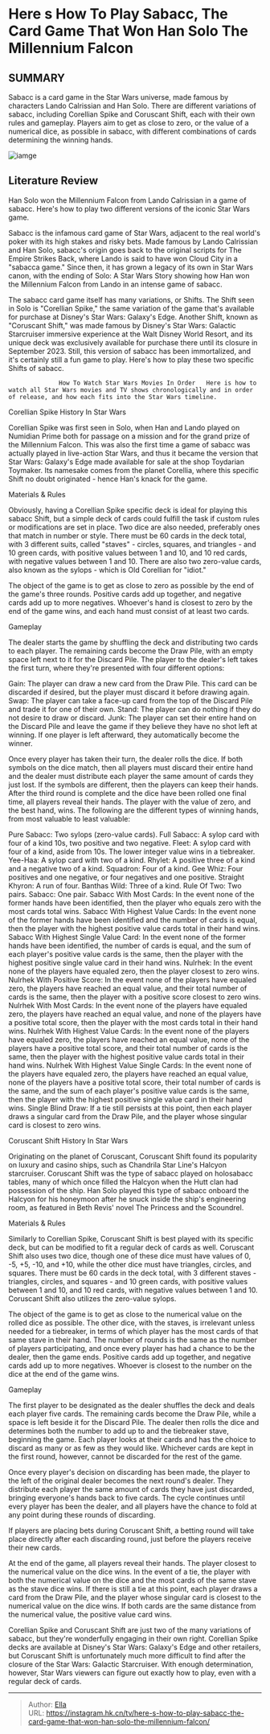 # Here s How To Play Sabacc, The Card Game That Won Han Solo The Millennium Falcon


## SUMMARY 



  Sabacc is a card game in the Star Wars universe, made famous by characters Lando Calrissian and Han Solo.   There are different variations of sabacc, including Corellian Spike and Coruscant Shift, each with their own rules and gameplay.   Players aim to get as close to zero, or the value of a numerical dice, as possible in sabacc, with different combinations of cards determining the winning hands.  

![iamge](https://static1.srcdn.com/wordpress/wp-content/uploads/2024/01/img_f9619f2ae334-1.jpeg)

## Literature Review
Han Solo won the Millennium Falcon from Lando Calrissian in a game of sabacc. Here&#39;s how to play two different versions of the iconic Star Wars game.




Sabacc is the infamous card game of Star Wars, adjacent to the real world&#39;s poker with its high stakes and risky bets. Made famous by Lando Calrissian and Han Solo, sabacc&#39;s origin goes back to the original scripts for The Empire Strikes Back, where Lando is said to have won Cloud City in a &#34;sabacca game.&#34; Since then, it has grown a legacy of its own in Star Wars canon, with the ending of Solo: A Star Wars Story showing how Han won the Millennium Falcon from Lando in an intense game of sabacc.




The sabacc card game itself has many variations, or Shifts. The Shift seen in Solo is &#34;Corellian Spike,&#34; the same variation of the game that&#39;s available for purchase at Disney&#39;s Star Wars: Galaxy&#39;s Edge. Another Shift, known as &#34;Coruscant Shift,&#34; was made famous by Disney&#39;s Star Wars: Galactic Starcruiser immersive experience at the Walt Disney World Resort, and its unique deck was exclusively available for purchase there until its closure in September 2023. Still, this version of sabacc has been immortalized, and it&#39;s certainly still a fun game to play. Here&#39;s how to play these two specific Shifts of sabacc.

                  How To Watch Star Wars Movies In Order   Here is how to watch all Star Wars movies and TV shows chronologically and in order of release, and how each fits into the Star Wars timeline.    


 Corellian Spike 
History In Star Wars
         




Corellian Spike was first seen in Solo, when Han and Lando played on Numidian Prime both for passage on a mission and for the grand prize of the Millennium Falcon. This was also the first time a game of sabacc was actually played in live-action Star Wars, and thus it became the version that Star Wars: Galaxy&#39;s Edge made available for sale at the shop Toydarian Toymaker. Its namesake comes from the planet Corellia, where this specific Shift no doubt originated - hence Han&#39;s knack for the game.

Materials &amp; Rules
          

Obviously, having a Corellian Spike specific deck is ideal for playing this sabacc Shift, but a simple deck of cards could fulfill the task if custom rules or modifications are set in place. Two dice are also needed, preferably ones that match in number or style. There must be 60 cards in the deck total, with 3 different suits, called &#34;staves&#34; - circles, squares, and triangles - and 10 green cards, with positive values between 1 and 10, and 10 red cards, with negative values between 1 and 10. There are also two zero-value cards, also known as the sylops - which is Old Corellian for &#34;idiot.&#34;




The object of the game is to get as close to zero as possible by the end of the game&#39;s three rounds. Positive cards add up together, and negative cards add up to more negatives. Whoever&#39;s hand is closest to zero by the end of the game wins, and each hand must consist of at least two cards.

Gameplay
          

The dealer starts the game by shuffling the deck and distributing two cards to each player. The remaining cards become the Draw Pile, with an empty space left next to it for the Discard Pile. The player to the dealer&#39;s left takes the first turn, where they&#39;re presented with four different options:

  Gain: The player can draw a new card from the Draw Pile. This card can be discarded if desired, but the player must discard it before drawing again.   Swap: The player can take a face-up card from the top of the Discard Pile and trade it for one of their own.   Stand: The player can do nothing if they do not desire to draw or discard.   Junk: The player can set their entire hand on the Discard Pile and leave the game if they believe they have no shot left at winning. If one player is left afterward, they automatically become the winner.  




Once every player has taken their turn, the dealer rolls the dice. If both symbols on the dice match, then all players must discard their entire hand and the dealer must distribute each player the same amount of cards they just lost. If the symbols are different, then the players can keep their hands. After the third round is complete and the dice have been rolled one final time, all players reveal their hands. The player with the value of zero, and the best hand, wins. The following are the different types of winning hands, from most valuable to least valuable:

  Pure Sabacc: Two sylops (zero-value cards).   Full Sabacc: A sylop card with four of a kind 10s, two positive and two negative.   Fleet: A sylop card with four of a kind, aside from 10s. The lower integer value wins in a tiebreaker.   Yee-Haa: A sylop card with two of a kind.   Rhylet: A positive three of a kind and a negative two of a kind.   Squadron: Four of a kind.   Gee Whiz: Four positives and one negative, or four negatives and one positive.   Straight Khyron: A run of four.   Banthas Wild: Three of a kind.   Rule Of Two: Two pairs.   Sabacc: One pair.   Sabacc With Most Cards: In the event none of the former hands have been identified, then the player who equals zero with the most cards total wins.   Sabacc With Highest Value Cards: In the event none of the former hands have been identified and the number of cards is equal, then the player with the highest positive value cards total in their hand wins.   Sabacc With Highest Single Value Card: In the event none of the former hands have been identified, the number of cards is equal, and the sum of each player&#39;s positive value cards is the same, then the player with the highest positive single value card in their hand wins.   Nulrhek: In the event none of the players have equaled zero, then the player closest to zero wins.   Nulrhek With Positive Score: In the event none of the players have equaled zero, the players have reached an equal value, and their total number of cards is the same, then the player with a positive score closest to zero wins.   Nulrhek With Most Cards: In the event none of the players have equaled zero, the players have reached an equal value, and none of the players have a positive total score, then the player with the most cards total in their hand wins.   Nulrhek With Highest Value Cards: In the event none of the players have equaled zero, the players have reached an equal value, none of the players have a positive total score, and their total number of cards is the same, then the player with the highest positive value cards total in their hand wins.   Nulrhek With Highest Value Single Cards: In the event none of the players have equaled zero, the players have reached an equal value, none of the players have a positive total score, their total number of cards is the same, and the sum of each player&#39;s positive value cards is the same, then the player with the highest positive single value card in their hand wins.   Single Blind Draw: If a tie still persists at this point, then each player draws a singular card from the Draw Pile, and the player whose singular card is closest to zero wins.  






 Coruscant Shift 
History In Star Wars
          

Originating on the planet of Coruscant, Coruscant Shift found its popularity on luxury and casino ships, such as Chandrila Star Line&#39;s Halcyon starcruiser. Coruscant Shift was the type of sabacc played on holosabacc tables, many of which once filled the Halcyon when the Hutt clan had possession of the ship. Han Solo played this type of sabacc onboard the Halcyon for his honeymoon after he snuck inside the ship&#39;s engineering room, as featured in Beth Revis&#39; novel The Princess and the Scoundrel.

Materials &amp; Rules
          

Similarly to Corellian Spike, Coruscant Shift is best played with its specific deck, but can be modified to fit a regular deck of cards as well. Coruscant Shift also uses two dice, though one of these dice must have values of 0, -5, &#43;5, -10, and &#43;10, while the other dice must have triangles, circles, and squares. There must be 60 cards in the deck total, with 3 different staves - triangles, circles, and squares - and 10 green cards, with positive values between 1 and 10, and 10 red cards, with negative values between 1 and 10. Coruscant Shift also utilizes the zero-value sylops.




The object of the game is to get as close to the numerical value on the rolled dice as possible. The other dice, with the staves, is irrelevant unless needed for a tiebreaker, in terms of which player has the most cards of that same stave in their hand. The number of rounds is the same as the number of players participating, and once every player has had a chance to be the dealer, then the game ends. Positive cards add up together, and negative cards add up to more negatives. Whoever is closest to the number on the dice at the end of the game wins.

Gameplay
          

The first player to be designated as the dealer shuffles the deck and deals each player five cards. The remaining cards become the Draw Pile, while a space is left beside it for the Discard Pile. The dealer then rolls the dice and determines both the number to add up to and the tiebreaker stave, beginning the game. Each player looks at their cards and has the choice to discard as many or as few as they would like. Whichever cards are kept in the first round, however, cannot be discarded for the rest of the game.




Once every player&#39;s decision on discarding has been made, the player to the left of the original dealer becomes the next round&#39;s dealer. They distribute each player the same amount of cards they have just discarded, bringing everyone&#39;s hands back to five cards. The cycle continues until every player has been the dealer, and all players have the chance to fold at any point during these rounds of discarding.



If players are placing bets during Coruscant Shift, a betting round will take place directly after each discarding round, just before the players receive their new cards.




At the end of the game, all players reveal their hands. The player closest to the numerical value on the dice wins. In the event of a tie, the player with both the numerical value on the dice and the most cards of the same stave as the stave dice wins. If there is still a tie at this point, each player draws a card from the Draw Pile, and the player whose singular card is closest to the numerical value on the dice wins. If both cards are the same distance from the numerical value, the positive value card wins.




Corellian Spike and Coruscant Shift are just two of the many variations of sabacc, but they&#39;re wonderfully engaging in their own right. Corellian Spike decks are available at Disney&#39;s Star Wars: Galaxy&#39;s Edge and other retailers, but Coruscant Shift is unfortunately much more difficult to find after the closure of the Star Wars: Galactic Starcruiser. With enough determination, however, Star Wars viewers can figure out exactly how to play, even with a regular deck of cards.



---

> Author: [Ella](https://instagram.hk.cn/)  
> URL: https://instagram.hk.cn/tv/here-s-how-to-play-sabacc-the-card-game-that-won-han-solo-the-millennium-falcon/  

